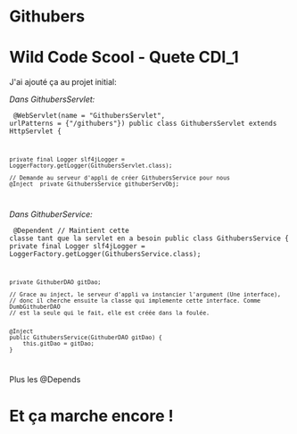 # Githubers
<h1>Wild Code Scool - Quete CDI_1</h1>

J'ai ajouté ça au projet initial:</p>
<i>Dans GithubersServlet:</i></p>
<code>
@WebServlet(name = "GithubersServlet", urlPatterns = {"/githubers"})
public class GithubersServlet extends HttpServlet {

    private final Logger slf4jLogger = LoggerFactory.getLogger(GithubersServlet.class);

    // Demande au serveur d'appli de créer GithubersService pour nous
    @Inject  private GithubersService githuberServObj;
</code>

<i>Dans GithuberService:</i></p>
<code>
@Dependent   // Maintient cette classe tant que la servlet en a besoin
public class GithubersService {
    private final Logger slf4jLogger = LoggerFactory.getLogger(GithubersService.class);


    private GithuberDAO gitDao;

    // Grace au inject, le serveur d'appli va instancier l'argument (Une interface),
    // donc il cherche ensuite la classe qui implemente cette interface. Comme DumbGithuberDAO
    // est la seule qui le fait, elle est créée dans la foulée.


    @Inject
    public GithubersService(GithuberDAO gitDao) {
        this.gitDao = gitDao;
    }
</code>    

  Plus les @Depends
  <h1>Et ça marche encore !<h1>
